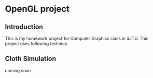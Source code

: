 # **OpenGL project**
## Introduction
This is my homework project for Computer Graphics class in SJTU. This project uses following technics.

## Cloth Simulation
coming soon

